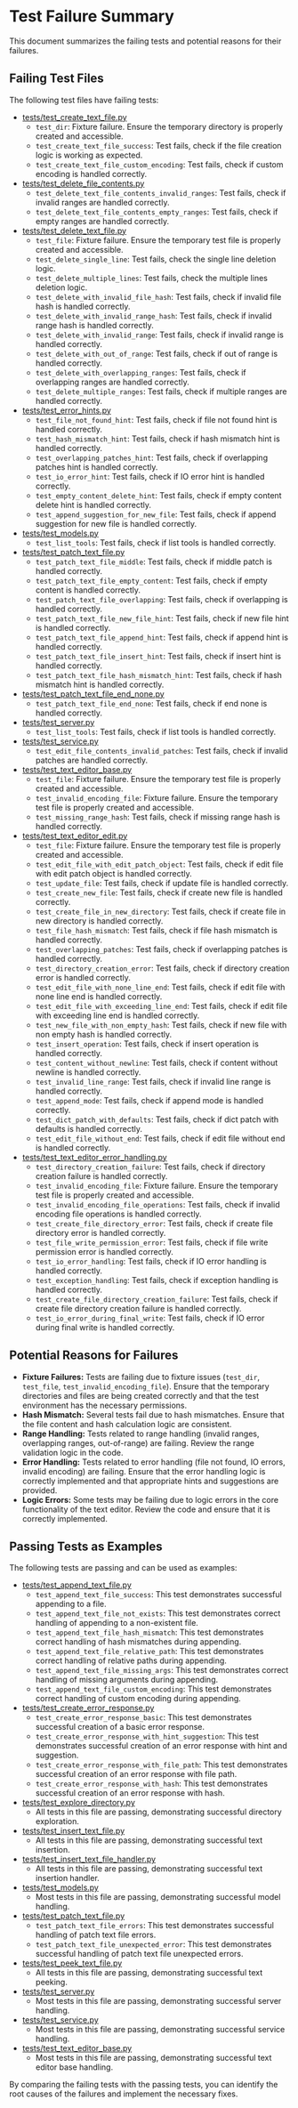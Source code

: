 # Test Failure Summary

This document summarizes the failing tests and potential reasons for their failures.

## Failing Test Files

The following test files have failing tests:

*   [tests/test_create_text_file.py](tests/test_create_text_file.py)
    *   `test_dir`: Fixture failure. Ensure the temporary directory is properly created and accessible.
    *   `test_create_text_file_success`: Test fails, check if the file creation logic is working as expected.
    *   `test_create_text_file_custom_encoding`: Test fails, check if custom encoding is handled correctly.
*   [tests/test_delete_file_contents.py](tests/test_delete_file_contents.py)
    *   `test_delete_text_file_contents_invalid_ranges`: Test fails, check if invalid ranges are handled correctly.
    *   `test_delete_text_file_contents_empty_ranges`: Test fails, check if empty ranges are handled correctly.
*   [tests/test_delete_text_file.py](tests/test_delete_text_file.py)
    *   `test_file`: Fixture failure. Ensure the temporary test file is properly created and accessible.
    *   `test_delete_single_line`: Test fails, check the single line deletion logic.
    *   `test_delete_multiple_lines`: Test fails, check the multiple lines deletion logic.
    *   `test_delete_with_invalid_file_hash`: Test fails, check if invalid file hash is handled correctly.
    *   `test_delete_with_invalid_range_hash`: Test fails, check if invalid range hash is handled correctly.
    *   `test_delete_with_invalid_range`: Test fails, check if invalid range is handled correctly.
    *   `test_delete_with_out_of_range`: Test fails, check if out of range is handled correctly.
    *   `test_delete_with_overlapping_ranges`: Test fails, check if overlapping ranges are handled correctly.
    *   `test_delete_multiple_ranges`: Test fails, check if multiple ranges are handled correctly.
*   [tests/test_error_hints.py](tests/test_error_hints.py)
    *   `test_file_not_found_hint`: Test fails, check if file not found hint is handled correctly.
    *   `test_hash_mismatch_hint`: Test fails, check if hash mismatch hint is handled correctly.
    *   `test_overlapping_patches_hint`: Test fails, check if overlapping patches hint is handled correctly.
    *   `test_io_error_hint`: Test fails, check if IO error hint is handled correctly.
    *   `test_empty_content_delete_hint`: Test fails, check if empty content delete hint is handled correctly.
    *   `test_append_suggestion_for_new_file`: Test fails, check if append suggestion for new file is handled correctly.
*   [tests/test_models.py](tests/test_models.py)
    *   `test_list_tools`: Test fails, check if list tools is handled correctly.
*   [tests/test_patch_text_file.py](tests/test_patch_text_file.py)
    *   `test_patch_text_file_middle`: Test fails, check if middle patch is handled correctly.
    *   `test_patch_text_file_empty_content`: Test fails, check if empty content is handled correctly.
    *   `test_patch_text_file_overlapping`: Test fails, check if overlapping is handled correctly.
    *   `test_patch_text_file_new_file_hint`: Test fails, check if new file hint is handled correctly.
    *   `test_patch_text_file_append_hint`: Test fails, check if append hint is handled correctly.
    *   `test_patch_text_file_insert_hint`: Test fails, check if insert hint is handled correctly.
    *   `test_patch_text_file_hash_mismatch_hint`: Test fails, check if hash mismatch hint is handled correctly.
*   [tests/test_patch_text_file_end_none.py](tests/test_patch_text_file_end_none.py)
    *   `test_patch_text_file_end_none`: Test fails, check if end none is handled correctly.
*   [tests/test_server.py](tests/test_server.py)
    *   `test_list_tools`: Test fails, check if list tools is handled correctly.
*   [tests/test_service.py](tests/test_service.py)
    *   `test_edit_file_contents_invalid_patches`: Test fails, check if invalid patches are handled correctly.
*   [tests/test_text_editor_base.py](tests/test_text_editor_base.py)
    *   `test_file`: Fixture failure. Ensure the temporary test file is properly created and accessible.
    *   `test_invalid_encoding_file`: Fixture failure. Ensure the temporary test file is properly created and accessible.
    *   `test_missing_range_hash`: Test fails, check if missing range hash is handled correctly.
*   [tests/test_text_editor_edit.py](tests/test_text_editor_edit.py)
    *   `test_file`: Fixture failure. Ensure the temporary test file is properly created and accessible.
    *   `test_edit_file_with_edit_patch_object`: Test fails, check if edit file with edit patch object is handled correctly.
    *   `test_update_file`: Test fails, check if update file is handled correctly.
    *   `test_create_new_file`: Test fails, check if create new file is handled correctly.
    *   `test_create_file_in_new_directory`: Test fails, check if create file in new directory is handled correctly.
    *   `test_file_hash_mismatch`: Test fails, check if file hash mismatch is handled correctly.
    *   `test_overlapping_patches`: Test fails, check if overlapping patches is handled correctly.
    *   `test_directory_creation_error`: Test fails, check if directory creation error is handled correctly.
    *   `test_edit_file_with_none_line_end`: Test fails, check if edit file with none line end is handled correctly.
    *   `test_edit_file_with_exceeding_line_end`: Test fails, check if edit file with exceeding line end is handled correctly.
    *   `test_new_file_with_non_empty_hash`: Test fails, check if new file with non empty hash is handled correctly.
    *   `test_insert_operation`: Test fails, check if insert operation is handled correctly.
    *   `test_content_without_newline`: Test fails, check if content without newline is handled correctly.
    *   `test_invalid_line_range`: Test fails, check if invalid line range is handled correctly.
    *   `test_append_mode`: Test fails, check if append mode is handled correctly.
    *   `test_dict_patch_with_defaults`: Test fails, check if dict patch with defaults is handled correctly.
    *   `test_edit_file_without_end`: Test fails, check if edit file without end is handled correctly.
*   [tests/test_text_editor_error_handling.py](tests/test_text_editor_error_handling.py)
    *   `test_directory_creation_failure`: Test fails, check if directory creation failure is handled correctly.
    *   `test_invalid_encoding_file`: Fixture failure. Ensure the temporary test file is properly created and accessible.
    *   `test_invalid_encoding_file_operations`: Test fails, check if invalid encoding file operations is handled correctly.
    *   `test_create_file_directory_error`: Test fails, check if create file directory error is handled correctly.
    *   `test_file_write_permission_error`: Test fails, check if file write permission error is handled correctly.
    *   `test_io_error_handling`: Test fails, check if IO error handling is handled correctly.
    *   `test_exception_handling`: Test fails, check if exception handling is handled correctly.
    *   `test_create_file_directory_creation_failure`: Test fails, check if create file directory creation failure is handled correctly.
    *   `test_io_error_during_final_write`: Test fails, check if IO error during final write is handled correctly.

## Potential Reasons for Failures

*   **Fixture Failures:** Tests are failing due to fixture issues (`test_dir`, `test_file`, `test_invalid_encoding_file`). Ensure that the temporary directories and files are being created correctly and that the test environment has the necessary permissions.
*   **Hash Mismatch:** Several tests fail due to hash mismatches. Ensure that the file content and hash calculation logic are consistent.
*   **Range Handling:** Tests related to range handling (invalid ranges, overlapping ranges, out-of-range) are failing. Review the range validation logic in the code.
*   **Error Handling:** Tests related to error handling (file not found, IO errors, invalid encoding) are failing. Ensure that the error handling logic is correctly implemented and that appropriate hints and suggestions are provided.
*   **Logic Errors:** Some tests may be failing due to logic errors in the core functionality of the text editor. Review the code and ensure that it is correctly implemented.

## Passing Tests as Examples

The following tests are passing and can be used as examples:

*   [tests/test_append_text_file.py](tests/test_append_text_file.py)
    *   `test_append_text_file_success`: This test demonstrates successful appending to a file.
    *   `test_append_text_file_not_exists`: This test demonstrates correct handling of appending to a non-existent file.
    *   `test_append_text_file_hash_mismatch`: This test demonstrates correct handling of hash mismatches during appending.
    *   `test_append_text_file_relative_path`: This test demonstrates correct handling of relative paths during appending.
    *   `test_append_text_file_missing_args`: This test demonstrates correct handling of missing arguments during appending.
    *   `test_append_text_file_custom_encoding`: This test demonstrates correct handling of custom encoding during appending.
*   [tests/test_create_error_response.py](tests/test_create_error_response.py)
    *   `test_create_error_response_basic`: This test demonstrates successful creation of a basic error response.
    *   `test_create_error_response_with_hint_suggestion`: This test demonstrates successful creation of an error response with hint and suggestion.
    *   `test_create_error_response_with_file_path`: This test demonstrates successful creation of an error response with file path.
    *   `test_create_error_response_with_hash`: This test demonstrates successful creation of an error response with hash.
*   [tests/test_explore_directory.py](tests/test_explore_directory.py)
    *   All tests in this file are passing, demonstrating successful directory exploration.
*   [tests/test_insert_text_file.py](tests/test_insert_text_file.py)
    *   All tests in this file are passing, demonstrating successful text insertion.
*   [tests/test_insert_text_file_handler.py](tests/test_insert_text_file_handler.py)
    *   All tests in this file are passing, demonstrating successful text insertion handler.
*   [tests/test_models.py](tests/test_models.py)
    *   Most tests in this file are passing, demonstrating successful model handling.
*   [tests/test_patch_text_file.py](tests/test_patch_text_file.py)
    *   `test_patch_text_file_errors`: This test demonstrates successful handling of patch text file errors.
    *   `test_patch_text_file_unexpected_error`: This test demonstrates successful handling of patch text file unexpected errors.
*   [tests/test_peek_text_file.py](tests/test_peek_text_file.py)
    *   All tests in this file are passing, demonstrating successful text peeking.
*   [tests/test_server.py](tests/test_server.py)
    *   Most tests in this file are passing, demonstrating successful server handling.
*   [tests/test_service.py](tests/test_service.py)
    *   Most tests in this file are passing, demonstrating successful service handling.
*   [tests/test_text_editor_base.py](tests/test_text_editor_base.py)
    *   Most tests in this file are passing, demonstrating successful text editor base handling.

By comparing the failing tests with the passing tests, you can identify the root causes of the failures and implement the necessary fixes.
